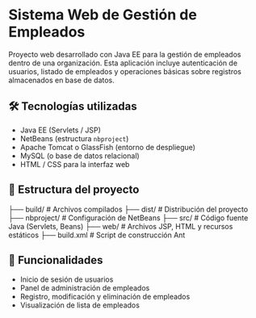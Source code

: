 # Sistema Web de Gestión de Empleados

Proyecto web desarrollado con Java EE para la gestión de empleados dentro de una organización. Esta aplicación incluye autenticación de usuarios, listado de empleados y operaciones básicas sobre registros almacenados en base de datos.

## 🛠️ Tecnologías utilizadas

- Java EE (Servlets / JSP)
- NetBeans (estructura `nbproject`)
- Apache Tomcat o GlassFish (entorno de despliegue)
- MySQL (o base de datos relacional)
- HTML / CSS para la interfaz web

## 📁 Estructura del proyecto
├── build/ # Archivos compilados
├── dist/ # Distribución del proyecto
├── nbproject/ # Configuración de NetBeans
├── src/ # Código fuente Java (Servlets, Beans)
├── web/ # Archivos JSP, HTML y recursos estáticos
├── build.xml # Script de construcción Ant

## 🔐 Funcionalidades

- Inicio de sesión de usuarios
- Panel de administración de empleados
- Registro, modificación y eliminación de empleados
- Visualización de lista de empleados


